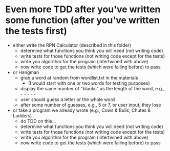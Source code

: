 # Even more TDD after you've written some function (after you've written the tests first)
* either write the RPN Calculator (described in this folder)
  * determine what functions you think you will need (not writing code)
  * write tests for those functions (not writing code except for the tests)
  * write you algorithm for the program (intertwined with above)
  * now write code to get the tests (which were failing before) to pass
* or Hangman
  * grab a word at random from wordlist.txt in the materials
    * (I would start with one or two words for testing purposes)
  * display the same number of "blanks" as the length of the word, e.g., - - - - -
  * user should guess a letter or the whole word
  * after some number of guesses, e.g., 5 or 7, or user input, they lose
* or take a program we already wrote (e.g., Cows & Bulls, Chutes & Ladders)
  * do TDD on this...
  * determine what functions you think you will need (not writing code)
  * write tests for those functions (not writing code except for the tests)
  * write you algorithm for the program (intertwined with above)
  * now write code to get the tests (which were failing before) to pass
